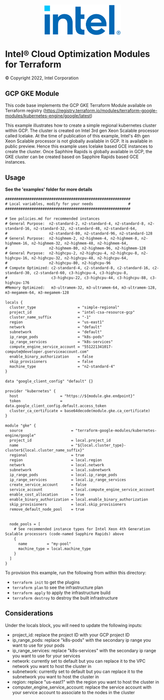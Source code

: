 <p align="center">
  <img src="https://github.com/intel/terraform-intel-gcp-gke/blob/main/images/logo-classicblue-800px.png?raw=true" alt="Intel Logo" width="250"/>
</p>

# Intel® Cloud Optimization Modules for Terraform

© Copyright 2022, Intel Corporation

## GCP GKE Module

This code base implements the GCP GKE Terraform Module available on Terraform registry (https://registry.terraform.io/modules/terraform-google-modules/kubernetes-engine/google/latest)

This example illustrates how to create a simple regional kubernetes cluster within GCP. The cluster is created on Intel 3rd gen Xeon Scalable processor called Icelake. At the time of publication of this example, Intel's 4th gen Xeon Scalable processor is not globally available in GCP. It is available in public preview. Hence this example uses Icelake based GCE instances to create the cluster. Once Saphhire Rapids is globally available in GCP, the GKE cluster can be created based on Sapphire Rapids based GCE instances.


## Usage

**See the 'examples' folder for more details**

```hcl
#########################################################
# Local variables, modify for your needs                #
#########################################################

# See policies.md for recommended instances
# General Purpose:  n2-standard-2, n2-standard-4, n2-standard-8, n2-standard-16, n2-standard-32, n2-standard-48, n2-standard-64,
#                   n2-standard-80, n2-standard-96, n2-standard-128
# General Purpose:  n2-highmem-2, n2-highmem-4, n2-highmem-8, n2-highmem-16, n2-highmem-32, n2-highmem-48, n2-highmem-64,
#                   n2-highmem-80, n2-highmem-96, n2-highmem-128
# General Purpose:  n2-highcpu-2, n2-highcpu-4, n2-highcpu-8, n2-highcpu-16, n2-highcpu-32, n2-highcpu-48, n2-highcpu-64,
#                   n2-highcpu-80, n2-highcpu-96
# Compute Optimized: c2-standard-4, c2-standard-8, c2-standard-16, c2-standard-30, c2-standard-60, c3-highcpu-4, c3-highcpu-8,
#                    c3-highcpu-22, c3-highcpu-44, c3-highcpu-88, c3-highcpu-176
#Memory Optimized:   m3-ultramem-32, m3-ultramem-64, m3-ultramem-128, m3-megamem-64, m3-megamem-128

locals {
  cluster_type                   = "simple-regional"
  project_id                     = "intel-csa-resource-gcp"
  cluster_name_suffix            = "-1"
  region                         = "us-east1"
  network                        = "default"
  subnetwork                     = "default"
  ip_range_pods                  = "k8s-pods"
  ip_range_services              = "k8s-services"
  compute_engine_service_account = "551221341017-compute@developer.gserviceaccount.com"
  enable_binary_authorization    = false
  skip_provisioners              = false
  machine_type                   = "n2-standard-4"
}

data "google_client_config" "default" {}

provider "kubernetes" {
  host                   = "https://${module.gke.endpoint}"
  token                  = data.google_client_config.default.access_token
  cluster_ca_certificate = base64decode(module.gke.ca_certificate)
}

module "gke" {
  source                      = "terraform-google-modules/kubernetes-engine/google"
  project_id                  = local.project_id
  name                        = "${local.cluster_type}-cluster${local.cluster_name_suffix}"
  regional                    = true
  region                      = local.region
  network                     = local.network
  subnetwork                  = local.subnetwork
  ip_range_pods               = local.ip_range_pods
  ip_range_services           = local.ip_range_services
  create_service_account      = false
  service_account             = local.compute_engine_service_account
  enable_cost_allocation      = true
  enable_binary_authorization = local.enable_binary_authorization
  skip_provisioners           = local.skip_provisioners
  remove_default_node_pool    = true


  node_pools = [
    # See recommended instance types for Intel Xeon 4th Generation Scalable processors (code-named Sapphire Rapids) above
    {
      name         = "my-pool"
      machine_type = local.machine_type
    }
  ]
}
```

To provision this example, run the following from within this directory:
- `terraform init` to get the plugins
- `terraform plan` to see the infrastructure plan
- `terraform apply` to apply the infrastructure build
- `terraform destroy` to destroy the built infrastructure


## Considerations  

Under the locals block, you will need to update the following inputs: 
- project_id: replace the project ID with your GCP project ID 
- ip_range_pods: replace "k8s-pods" with the secondary ip range you want to use for your pods 
- ip_range_services: replace "k8s-services" with the secondary ip range you want to use for your services
- network: currently set to default but you can replace it to the VPC network you want to host the cluster in 
- subnetwork: currently set to default but you can replace it to the subnetwork you want to host the cluster in 
- region: replace "us-east1" with the region you want to host the cluster in 
- computer_engine_service_account: replace the service account with your service account to associate to the nodes in the cluster